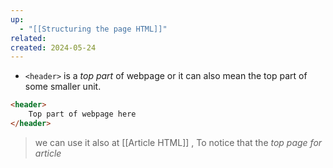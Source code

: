 ```yaml
---
up:
  - "[[Structuring the page HTML]]"
related: 
created: 2024-05-24
---
```

- `<header>` is a *top part* of webpage or it can also mean the top part of some smaller unit.

```HTML
<header>
	Top part of webpage here
</header>
```

> we can use it also at [[Article HTML]] , To notice that the *top page for article* 